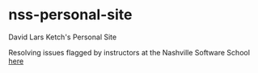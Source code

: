 # nss-personal-site
David Lars Ketch's Personal Site

Resolving issues flagged by instructors at the Nashville Software School [here](https://github.com/DavidLarsKetch/davidlarsketch.github.io/issues)
